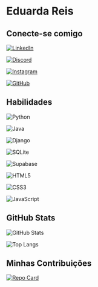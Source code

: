 # Eduarda Reis

## Conecte-se comigo
[![LinkedIn](https://img.shields.io/badge/LinkedIn-0077B5?style=for-the-badge&logo=linkedin&logoColor=white)](https://www.linkedin.com/in/eduardaoliveira3332/)

[![Discord](https://img.shields.io/badge/Discord-7289DA?style=for-the-badge&logo=discord&logoColor=white)](https://discord.com/channels/@eduardaoliveira_/)

[![Instagram](https://img.shields.io/badge/-Instagram-%23E4405F?style=for-the-badge&logo=instagram&logoColor=white)](https://www.instagram.com/dudakim21/)

[![GitHub](https://img.shields.io/badge/GitHub-100000?style=for-the-badge&logo=github&logoColor=white)](https://github.com/EduardaReis3332)

## Habilidades
![Python](https://img.shields.io/badge/python-3670A0?style=for-the-badge&logo=python&logoColor=ffdd54)

![Java](https://img.shields.io/badge/java-%23ED8B00.svg?style=for-the-badge&logo=openjdk&logoColor=white)

![Django](https://img.shields.io/badge/django-%23092E20.svg?style=for-the-badge&logo=django&logoColor=white)

![SQLite](https://img.shields.io/badge/SQLite-000?style=for-the-badge&logo=sqlite&logoColor=07405E)

![Supabase](https://img.shields.io/badge/Supabase-3ECF8E?style=for-the-badge&logo=supabase&logoColor=white)

![HTML5](https://img.shields.io/badge/HTML5-E34F26?style=for-the-badge&logo=html5&logoColor=white)

![CSS3](https://img.shields.io/badge/CSS3-1572B6?style=for-the-badge&logo=css3&logoColor=white)

![JavaScript](https://img.shields.io/badge/JavaScript-F7DF1E?style=for-the-badge&logo=javascript&logoColor=black)

## GitHub Stats

![GitHub Stats](https://github-readme-stats.vercel.app/api?username=EduardaReis3332&theme=transparent&bg_color=000&border_color=30A3DC&show_icons=true&icon_color=30A3DC&title_color=E94D5F&text_color=FFF&hide_title=true&hide=stars)

![Top Langs](https://github-readme-stats-git-masterrstaa-rickstaa.vercel.app/api/top-langs/?username=EduardaReis3332&layout=compact&bg_color=000&border_color=30A3DC&title_color=E94D5F&text_color=FFF)

## Minhas Contribuições
[![Repo Card](https://github-readme-stats.vercel.app/api/pin/?username=EduardaReis3332&repo=dio-lab-open-source&bg_color=000&border_color=30A3DC&show_icons=true&icon_color=30A3DC&title_color=E94D5F&text_color=FFF)](https://github.com/EduardaReis3332/dio-lab-open-source)
